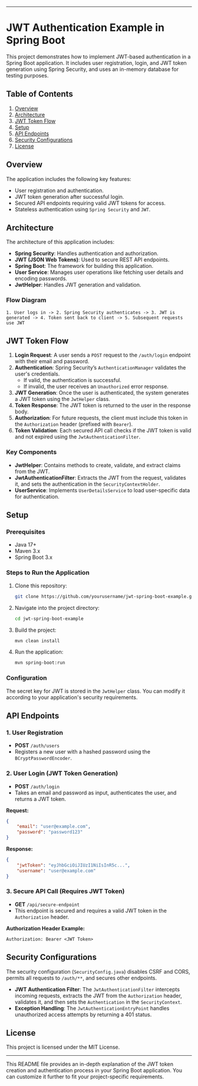 
---

# JWT Authentication Example in Spring Boot

This project demonstrates how to implement JWT-based authentication in a Spring Boot application. It includes user registration, login, and JWT token generation using Spring Security, and uses an in-memory database for testing purposes.

## Table of Contents
1. [Overview](#overview)
2. [Architecture](#architecture)
3. [JWT Token Flow](#jwt-token-flow)
4. [Setup](#setup)
5. [API Endpoints](#api-endpoints)
6. [Security Configurations](#security-configurations)
7. [License](#license)

## Overview

The application includes the following key features:
- User registration and authentication.
- JWT token generation after successful login.
- Secured API endpoints requiring valid JWT tokens for access.
- Stateless authentication using `Spring Security` and `JWT`.

## Architecture

The architecture of this application includes:
- **Spring Security**: Handles authentication and authorization.
- **JWT (JSON Web Tokens)**: Used to secure REST API endpoints.
- **Spring Boot**: The framework for building this application.
- **User Service**: Manages user operations like fetching user details and encoding passwords.
- **JwtHelper**: Handles JWT generation and validation.

### Flow Diagram
```
1. User logs in -> 2. Spring Security authenticates -> 3. JWT is generated -> 4. Token sent back to client -> 5. Subsequent requests use JWT
```

## JWT Token Flow

1. **Login Request**: A user sends a `POST` request to the `/auth/login` endpoint with their email and password.
2. **Authentication**: Spring Security’s `AuthenticationManager` validates the user's credentials.
   - If valid, the authentication is successful.
   - If invalid, the user receives an `Unauthorized` error response.
3. **JWT Generation**: Once the user is authenticated, the system generates a JWT token using the `JwtHelper` class.
4. **Token Response**: The JWT token is returned to the user in the response body.
5. **Authorization**: For future requests, the client must include this token in the `Authorization` header (prefixed with `Bearer`).
6. **Token Validation**: Each secured API call checks if the JWT token is valid and not expired using the `JwtAuthenticationFilter`.

### Key Components
- **JwtHelper**: Contains methods to create, validate, and extract claims from the JWT.
- **JwtAuthenticationFilter**: Extracts the JWT from the request, validates it, and sets the authentication in the `SecurityContextHolder`.
- **UserService**: Implements `UserDetailsService` to load user-specific data for authentication.

## Setup

### Prerequisites
- Java 17+
- Maven 3.x
- Spring Boot 3.x

### Steps to Run the Application
1. Clone this repository:
   ```bash
   git clone https://github.com/yourusername/jwt-spring-boot-example.git
   ```
2. Navigate into the project directory:
   ```bash
   cd jwt-spring-boot-example
   ```
3. Build the project:
   ```bash
   mvn clean install
   ```
4. Run the application:
   ```bash
   mvn spring-boot:run
   ```

### Configuration
The secret key for JWT is stored in the `JwtHelper` class. You can modify it according to your application's security requirements.

## API Endpoints

### 1. **User Registration**
   - **POST** `/auth/users`
   - Registers a new user with a hashed password using the `BCryptPasswordEncoder`.

### 2. **User Login (JWT Token Generation)**
   - **POST** `/auth/login`
   - Takes an email and password as input, authenticates the user, and returns a JWT token.

   **Request:**
   ```json
   {
       "email": "user@example.com",
       "password": "password123"
   }
   ```

   **Response:**
   ```json
   {
       "jwtToken": "eyJhbGciOiJIUzI1NiIsInR5c...",
       "username": "user@example.com"
   }
   ```

### 3. **Secure API Call (Requires JWT Token)**
   - **GET** `/api/secure-endpoint`
   - This endpoint is secured and requires a valid JWT token in the `Authorization` header.

   **Authorization Header Example:**
   ```
   Authorization: Bearer <JWT Token>
   ```

## Security Configurations

The security configuration (`SecurityConfig.java`) disables CSRF and CORS, permits all requests to `/auth/**`, and secures other endpoints.

- **JWT Authentication Filter**: The `JwtAuthenticationFilter` intercepts incoming requests, extracts the JWT from the `Authorization` header, validates it, and then sets the `Authentication` in the `SecurityContext`.
- **Exception Handling**: The `JwtAuthenticationEntryPoint` handles unauthorized access attempts by returning a 401 status.

## License

This project is licensed under the MIT License.

---

This README file provides an in-depth explanation of the JWT token creation and authentication process in your Spring Boot application. You can customize it further to fit your project-specific requirements.
